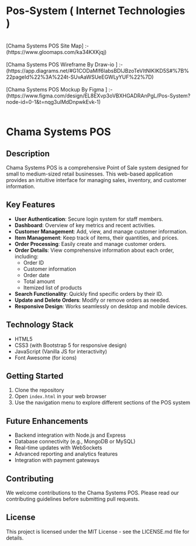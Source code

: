 # Pos-System ( Internet Technologies )
<br>
[Chama Systems POS Site Map]  :- (https://www.gloomaps.com/ka34KXKjqj)<br><br>
[Chama Systems POS Wireframe By Draw-io ]  :- (https://app.diagrams.net/#G1CODaMlf6labsBDIJBzoTeVItNlKIKD5S#%7B%22pageId%22%3A%224t-SUvAaWSUeEGWLyYUF%22%7D)<br><br>
[Chama Systems POS Mockup By Figma ]  :-<br> (https://www.figma.com/design/EL8EXvp3oVBXHGADRAnPgL/Pos-System?node-id=0-1&t=nqg3ulMdDnpwkEvk-1)<br>
<br>


# Chama Systems POS

## Description

Chama Systems POS is a comprehensive Point of Sale system designed for small to medium-sized retail businesses. This web-based application provides an intuitive interface for managing sales, inventory, and customer information.

## Key Features

- **User Authentication**: Secure login system for staff members.
- **Dashboard**: Overview of key metrics and recent activities.
- **Customer Management**: Add, view, and manage customer information.
- **Item Management**: Keep track of items, their quantities, and prices.
- **Order Processing**: Easily create and manage customer orders.
- **Order Details**: View comprehensive information about each order, including:
  - Order ID
  - Customer information
  - Order date
  - Total amount
  - Itemized list of products
- **Search Functionality**: Quickly find specific orders by their ID.
- **Update and Delete Orders**: Modify or remove orders as needed.
- **Responsive Design**: Works seamlessly on desktop and mobile devices.

## Technology Stack

- HTML5
- CSS3 (with Bootstrap 5 for responsive design)
- JavaScript (Vanilla JS for interactivity)
- Font Awesome (for icons)

## Getting Started

1. Clone the repository
2. Open `index.html` in your web browser
3. Use the navigation menu to explore different sections of the POS system

## Future Enhancements

- Backend integration with Node.js and Express
- Database connectivity (e.g., MongoDB or MySQL)
- Real-time updates with WebSockets
- Advanced reporting and analytics features
- Integration with payment gateways

## Contributing

We welcome contributions to the Chama Systems POS. Please read our contributing guidelines before submitting pull requests.

## License

This project is licensed under the MIT License - see the LICENSE.md file for details.
